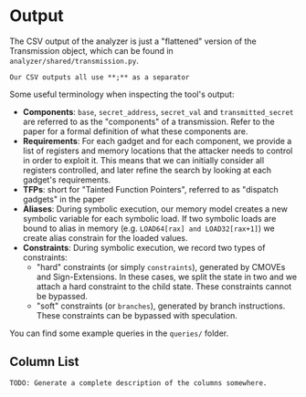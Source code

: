 # Output

The CSV output of the analyzer is just a "flattened" version of the Transmission
object, which can be found in `analyzer/shared/transmission.py`.

```{warning}
Our CSV outputs all use **;** as a separator
```

Some useful terminology when inspecting the tool's output:

- **Components**: `base`, `secret_address`, `secret_val` and `transmitted_secret` are
  referred to as the "components" of a transmission. Refer to the paper for a
  formal definition of what these components are.
- **Requirements**: For each gadget and for each component, we provide
  a list of registers and memory locations that the attacker needs to control
  in order to exploit it. This means that we can initially consider all registers
  controlled, and later refine the search by looking at each gadget's requirements.
- **TFPs**: short for "Tainted Function Pointers", referred to as "dispatch gadgets"
  in the paper
- **Aliases**: During symbolic execution, our memory model creates a new symbolic
  variable for each symbolic load. If two symbolic loads are bound to alias in memory
  (e.g. `LOAD64[rax] and LOAD32[rax+1]`) we create alias constrain for the loaded values.
- **Constraints**: During symbolic execution, we record two types of constraints:
  - "hard" constraints (or simply `constraints`), generated by CMOVEs and
    Sign-Extensions. In these cases, we split the state in two and we attach
    a hard constraint to the child state. These constraints cannot be bypassed.
  - "soft" constraints (or `branches`), generated by branch instructions. These
    constraints can be bypassed with speculation.

You can find some example queries in the `queries/` folder.


## Column List

```
TODO: Generate a complete description of the columns somewhere.
```
